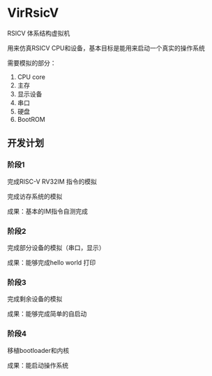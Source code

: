 # VirRsicV

RSICV 体系结构虚拟机

用来仿真RSICV CPU和设备，基本目标是能用来启动一个真实的操作系统

需要模拟的部分：

1. CPU core
2. 主存
3. 显示设备
4. 串口
5. 硬盘
6. BootROM

## 开发计划

### 阶段1

完成RISC-V RV32IM 指令的模拟

完成访存系统的模拟

成果：基本的IM指令自测完成

### 阶段2

完成部分设备的模拟（串口，显示）

成果：能够完成hello world 打印

### 阶段3

完成剩余设备的模拟

成果：能够完成简单的自启动

### 阶段4

移植bootloader和内核

成果：能启动操作系统
